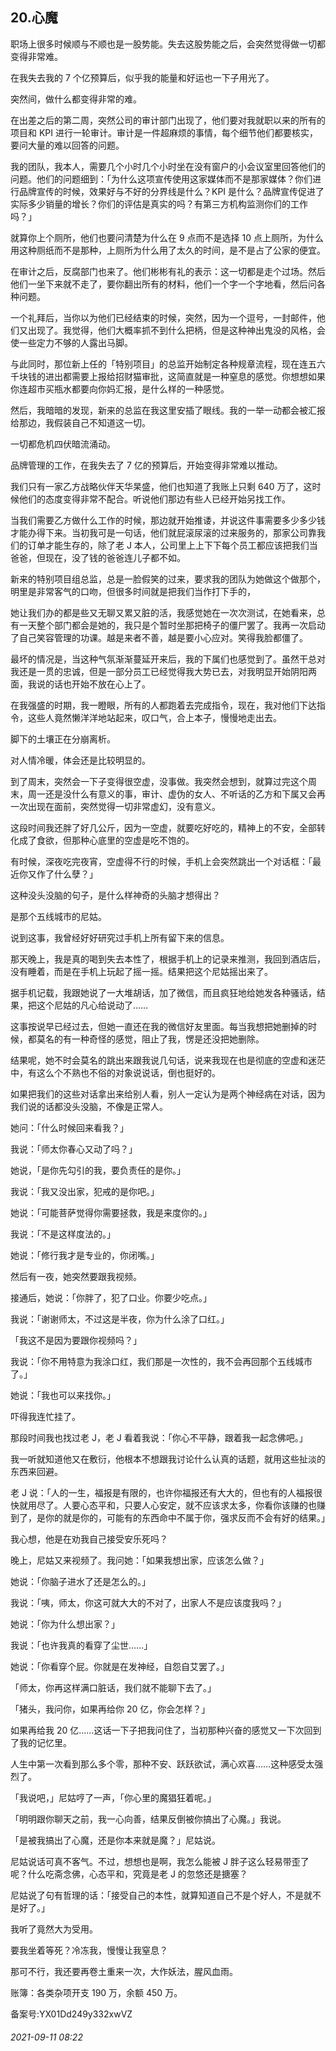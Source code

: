 ## 20.心魔
职场上很多时候顺与不顺也是一股势能。失去这股势能之后，会突然觉得做一切都变得非常难。


在我失去我的 7 个亿预算后，似乎我的能量和好运也一下子用光了。


突然间，做什么都变得非常的难。


在出差之后的第二周，突然公司的审计部门出现了，他们要对我就职以来的所有的项目和 KPI 进行一轮审计。审计是一件超麻烦的事情，每个细节他们都要核实，要问大量的难以回答的问题。


我的团队，我本人，需要几个小时几个小时坐在没有窗户的小会议室里回答他们的问题。他们的问题细到：「为什么这项宣传使用这家媒体而不是那家媒体？你们进行品牌宣传的时候，效果好与不好的分界线是什么？KPI 是什么？品牌宣传促进了实际多少销量的增长？你们的评估是真实的吗？有第三方机构监测你们的工作吗？」


就算你上个厕所，他们也要问清楚为什么在 9 点而不是选择 10 点上厕所，为什么用这种厕纸而不是那种，上厕所为什么用了太久的时间，是不是占了公家的便宜。


在审计之后，反腐部门也来了。他们彬彬有礼的表示：这一切都是走个过场。然后他们一坐下来就不走了，要你翻出所有的材料，他们一个字一个字地看，然后问各种问题。


一个礼拜后，当你以为他们已经结束的时候，突然，因为一个逗号，一封邮件，他们又出现了。我觉得，他们大概率抓不到什么把柄，但是这种神出鬼没的风格，会使一些定力不够的人露出马脚。


与此同时，那位新上任的「特别项目」的总监开始制定各种规章流程，现在连五六千块钱的进出都需要上报给招财猫审批，这简直就是一种窒息的感觉。你想想如果你连超市买瓶水都要向你妈汇报，是什么样的一种感觉。


然后，我暗暗的发现，新来的总监在我这里安插了眼线。我的一举一动都会被汇报给那边，我假装自己不知道这一切。


一切都危机四伏暗流涌动。


品牌管理的工作，在我失去了 7 亿的预算后，开始变得非常难以推动。


我们只有一家乙方战略伙伴天华杲盛，他们也知道了我账上只剩 640 万了，这时候他们的态度变得非常不配合。听说他们那边有些人已经开始另找工作。


当我们需要乙方做什么工作的时候，那边就开始推诿，并说这件事需要多少多少钱才能办得下来。当初我可是一句话，他们就屁滚尿滚的过来服务的，那家公司靠我们的订单才能生存的，除了老 J 本人，公司里上上下下每个员工都应该把我们当爸爸，但现在，没了钱的爸爸连儿子都不如。


新来的特别项目组总监，总是一脸假笑的过来，要求我的团队为她做这个做那个，明里是非常客气的口吻，但很多时间就是把我们当作打下手的，


她让我们办的都是些又无聊又累又脏的活，我感觉她在一次次测试，在她看来，总有一天整个部门都会是她的，我只是个暂时坐那把椅子的僵尸罢了。我再一次启动了自己笑容管理的功课。越是来者不善，越是要小心应对。笑得我脸都僵了。 


最坏的情况是，当这种气氛渐渐蔓延开来后，我的下属们也感觉到了。虽然干总对我还是一贯的忠诚，但是一部分员工已经觉得我大势已去，对我明显开始阴阳两面，我说的话也开始不放在心上了。


在我强盛的时期，我一瞪眼，所有的人都跑着去完成指令，现在，我对他们下达指令，这些人竟然懒洋洋地站起来，叹口气，合上本子，慢慢地走出去。


脚下的土壤正在分崩离析。


对人情冷暖，体会还是比较明显的。


到了周末，突然会一下子变得很空虚，没事做。我突然会想到，就算过完这个周末，周一还是没什么有意义的事，审计、虚伪的女人、不听话的乙方和下属又会再一次出现在面前，突然觉得一切非常虚幻，没有意义。


这段时间我还胖了好几公斤，因为一空虚，就要吃好吃的，精神上的不安，全部转化成了食欲，但那种心底里的空虚是吃不饱的。


有时候，深夜吃完夜宵，空虚得不行的时候，手机上会突然跳出一个对话框：「最近你又作了什么孽？」


这种没头没脑的句子，是什么样神奇的头脑才想得出？


是那个五线城市的尼姑。


说到这事，我曾经好好研究过手机上所有留下来的信息。


那天晚上，我是真的喝到失去本性了，根据手机上的记录来推测，我回到酒店后，没有睡着，而是在手机上玩起了摇一摇。结果把这个尼姑摇出来了。


据手机记载，我跟她说了一大堆胡话，加了微信，而且疯狂地给她发各种骚话，结果，把这个尼姑的凡心给说动了……


这事按说早已经过去，但她一直还在我的微信好友里面。每当我想把她删掉的时候，都莫名的有一种奇怪的感觉，阻止了我，愣是还没把她删除。


结果呢，她不时会莫名的跳出来跟我说几句话，说来我现在也是彻底的空虚和迷茫中，有这么个不熟也不俗的对象说说话，倒也挺好的。


如果把我们的这些对话拿出来给别人看，别人一定认为是两个神经病在对话，因为我们说的话都没头没脑，不像是正常人。


她问：「什么时候回来看我？」


我说：「师太你春心又动了吗？」


她说，「是你先勾引的我，要负责任的是你。」


我说：「我又没出家，犯戒的是你吧。」


她说：「可能菩萨觉得你需要拯救，我是来度你的。」


我说：「不是这样度法的。」


她说：「修行我才是专业的，你闭嘴。」


然后有一夜，她突然要跟我视频。


接通后，她说：「你胖了，犯了口业。你要少吃点。」


我说：「谢谢师太，不过这是半夜，你为什么涂了口红。」


「我这不是因为要跟你视频吗？」


我说：「你不用特意为我涂口红，我们那是一次性的，我不会再回那个五线城市了。」


她说：「我也可以来找你。」


吓得我连忙挂了。


那段时间我也找过老 J，老 J 看着我说：「你心不平静，跟着我一起念佛吧。」


我一听就知道他又在敷衍，他根本不想跟我讨论什么认真的话题，就用这些扯淡的东西来回避。


老 J 说：「人的一生，福报是有限的，也许你福报还有大大的，但也有的人福报很快就用尽了。人要心态平和，只要人心安定，就不应该求太多，你看你该赚的也赚到了，是你的就是你的，可能有的东西命中不属于你，强求反而不会有好的结果。」


我心想，他是在劝我自己接受安乐死吗？


晚上，尼姑又来视频了。我问她：「如果我想出家，应该怎么做？」


她说：「你脑子进水了还是怎么的。」


我说：「咦，师太，你这可就大大的不对了，出家人不是应该度我吗？」


她说：「你为什么想出家？」


我说：「也许我真的看穿了尘世……」


她说：「你看穿个屁。你就是在发神经，自怨自艾罢了。」


「师太，你再这样满口脏话，我们就不能聊下去了。」


「猪头，我问你，如果再给你 20 亿，你会怎样？」


如果再给我 20 亿……这话一下子把我问住了，当初那种兴奋的感觉又一下次回到了我的记忆里。


人生中第一次看到那么多个零，那种不安、跃跃欲试，满心欢喜……这种感受太强烈了。


「我说吧，」尼姑哼了一声，「你心里的魔猖狂着呢。」


「明明跟你聊天之前，我一心向善，结果反倒被你搞出了心魔。」我说。


「是被我搞出了心魔，还是你本来就是魔？」尼姑说。


尼姑说话可真不客气。不过，想想也是啊，我怎么能被 J 胖子这么轻易带歪了呢？什么吃斋念佛，心态平和，究竟是老 J 的忽悠还是搪塞？


尼姑说了句有哲理的话：「接受自己的本性，就算知道自己不是个好人，不是就不是好了。」


我听了竟然大为受用。


要我坐着等死？冷冻我，慢慢让我窒息？


那可不行，我还要再卷土重来一次，大作妖法，腥风血雨。


账簿：各类杂项开支 190 万，余额 450 万。


备案号:YX01Dd249y332xwVZ


###### 2021-09-11 08:22
